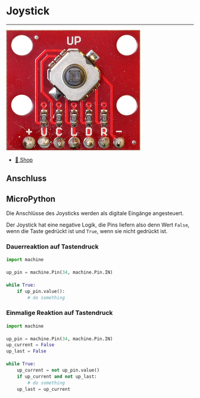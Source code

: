 # Joystick
---

![](images/joystick.png)

* [:link: Shop][1]

[1]: https://www.bastelgarage.ch/5-weg-mikro-joystick-breakout

## Anschluss


## MicroPython

Die Anschlüsse des Joysticks werden als digitale Eingänge angesteuert.

Der Joystick hat eine negative Logik, die Pins liefern also denn Wert `False`, wenn die Taste gedrückt ist und `True`, wenn sie nicht gedrückt ist.

### Dauerreaktion auf Tastendruck

``` python
import machine

up_pin = machine.Pin(34, machine.Pin.IN)

while True:
    if up_pin.value():
        # do something
```


### Einmalige Reaktion auf Tastendruck

``` python
import machine

up_pin = machine.Pin(34, machine.Pin.IN)
up_current = False
up_last = False

while True:
    up_current = not up_pin.value()
    if up_current and not up_last:
        # do something
    up_last = up_current
```
